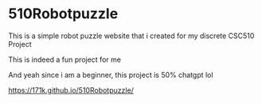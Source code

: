 # 510Robotpuzzle
This is a simple robot puzzle website that i created for my discrete CSC510 Project

This is indeed a fun project for me

And yeah since i am a beginner, this project is 50% chatgpt lol

https://171k.github.io/510Robotpuzzle/
